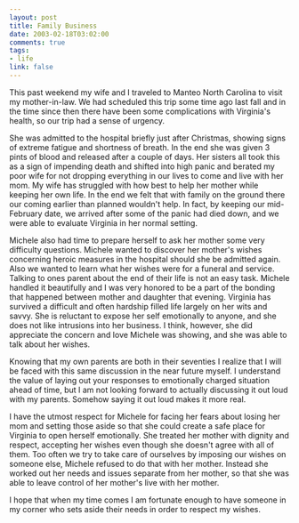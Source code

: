 ```yaml
--- 
layout: post
title: Family Business
date: 2003-02-18T03:02:00
comments: true
tags:
- life
link: false
---
```

This past weekend my wife and I traveled to Manteo North Carolina to visit my mother-in-law. We had scheduled this trip some time ago last fall and in the time since then there have been some complications with Virginia's health, so our trip had a sense of urgency.

She was admitted to the hospital briefly just after Christmas, showing signs of extreme fatigue and shortness of breath. In the end she was given 3 pints of blood and released after a couple of days. Her sisters all took this as a sign of impending death and shifted into high panic and berated my poor wife for not dropping everything in our lives to come and live with her mom. My wife has struggled with how best to help her mother while keeping her own life. In the end we felt that with family on the ground there our coming earlier than planned wouldn't help. In fact, by keeping our mid-February date, we arrived after some of the panic had died down, and we were able to evaluate Virginia in her normal setting.

Michele also had time to prepare herself to ask her mother some very difficulty questions. Michele wanted to discover her mother's wishes concerning heroic measures in the hospital should she be admitted again. Also we wanted to learn what her wishes were for a funeral and service. Talking to ones parent about the end of their life is not an easy task. Michele handled it beautifully and I was very honored to be a part of the bonding that  happened between mother and daughter that evening. Virginia has survived a difficult and often hardship filled life largely on her wits and savvy. She is reluctant to expose her self emotionally to anyone, and she does not like intrusions into her business. I think, however, she did appreciate the concern and love Michele was showing, and she was able to talk about her wishes.

Knowing that my own parents are both in their seventies I realize that I will be faced with this same discussion in the near future myself. I understand the value of laying out your responses to emotionally charged situation ahead of time, but I am not looking forward to actually discussing it out loud with my parents. Somehow saying it out loud makes it more real.

I have the utmost respect for Michele for facing her fears about losing her mom and setting those aside so that she could create a safe place for Virginia to open herself emotionally. She treated her mother with dignity and respect, accepting her wishes even though she doesn't agree with all of them. Too often we try to take care of ourselves by imposing our wishes on someone else, Michele refused to do that with her mother. Instead she worked out her needs and issues separate from her mother, so that she was able to leave control of her mother's live with her mother.

I hope that when my time comes I am fortunate enough to have someone in my corner who sets aside their needs in order to respect my wishes.
